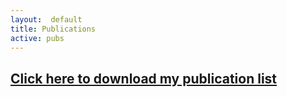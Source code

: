 ```yaml
---
layout:  default
title: Publications
active: pubs
---
```


## [Click here to download my publication list](docs/asw-pubs.pdf)

